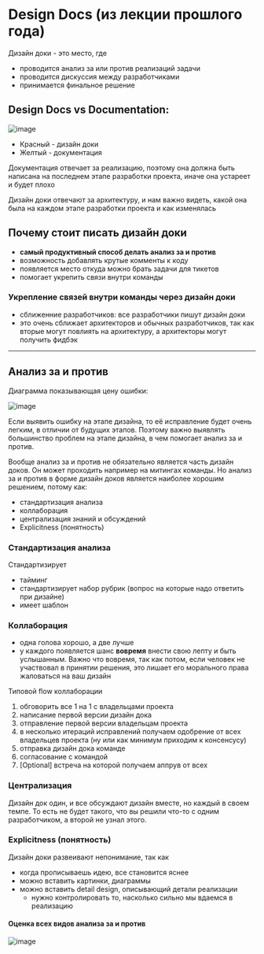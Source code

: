 # Design Docs (из лекции прошлого года)

Дизайн доки - это место, где
- проводится анализ за или против реализаций задачи
- проводится дискуссия между разработчиками
- принимается финальное решение

## Design Docs vs Documentation:

![image](https://user-images.githubusercontent.com/57497898/213863932-ac669479-096d-4aee-91cc-74d4af189731.png)

- Красный - дизайн доки
- Желтый - документация

Документация отвечает за реализацию, поэтому она должна быть написана на последнем этапе разработки проекта, иначе она устареет и будет плохо

Дизайн доки отвечают за архитектуру, и нам важно видеть, какой она была на каждом этапе разработки проекта и как изменялась

## Почему стоит писать дизайн доки
- **самый продуктивный способ делать анализ за и против**
- возможность добавлять крутые комменты к коду
- появляется место откуда можно брать задачи для тикетов
- помогает укрепить связи внутри команды

### Укрепление связей внутри команды через дизайн доки
- сближенние разработчиков: все разработчики пишут дизайн доки
- это очень сближает архитекторов и обычных разработчиков, так как вторые могут повлиять на архитектуру, а архитекторы могут получить фидбэк

----

## Анализ за и против
Диаграмма показывающая цену ошибки:

![image](https://user-images.githubusercontent.com/57497898/213864664-7cfb8847-4089-4cfa-9520-53be8551b057.png)

Если выявить ошибку на этапе дизайна, то её исправление будет очень легким, в отличии от будущих этапов. Поэтому важно выявлять большинство проблем на этапе дизайна, в чем помогает анализ за и против.

Вообще анализ за и против не обязательно является часть дизайн доков. Он может проходить например на митингах команды. Но анализ за и против в форме дизайн доков является наиболее хорошим решением, потому как:
- стандартизация анализа
- коллаборация
- централизация знаний и обсуждений
- Explicitness (понятность)

### Cтандартизация анализа
Стандартизирует
- тайминг
- стандартизирует набор рубрик (вопрос на которые надо ответить при дизайне)
- имеет шаблон

### Коллаборация
- одна голова хорошо, а две лучше
- у каждого появляется шанс **вовремя** внести свою лепту и быть услышанным. Важно что вовремя, так как потом, если человек не участвовал в принятии решения, это лишает его морального права жаловаться на ваш дизайн

Типовой flow коллаборации
1. обговорить все 1 на 1 с владельцами проекта
2. написание первой версии дизайн дока
3. отправление первой версии владельцам проекта
4. в несколько итераций исправлений получаем одобрение от всех владельцев проекта (ну или как минимум приходим к консенсусу)
5. отправка дизайн дока команде
6. согласование с командой
7. [Optional] встреча на которой получаем аппрув от всех

### Централизация
Дизайн док один, и все обсуждают дизайн вместе, но каждый в своем темпе. То есть не будет такого, что вы решили что-то с одним разработчиком, а второй не узнал этого.

### Explicitness (понятность)
Дизайн доки развеивают непонимание, так как
- когда прописываешь идею, все становится яснее
- можно вставить картинки, диаграммы
- можно вставить detail design, описывающий детали реализации
  - нужно контролировать то, насколько сильно мы вдаемся в реализацию

#### Оценка всех видов анализа за и против

![image](https://user-images.githubusercontent.com/57497898/213867800-d748cd11-690f-41c2-8144-a1c4fa80d986.png)
